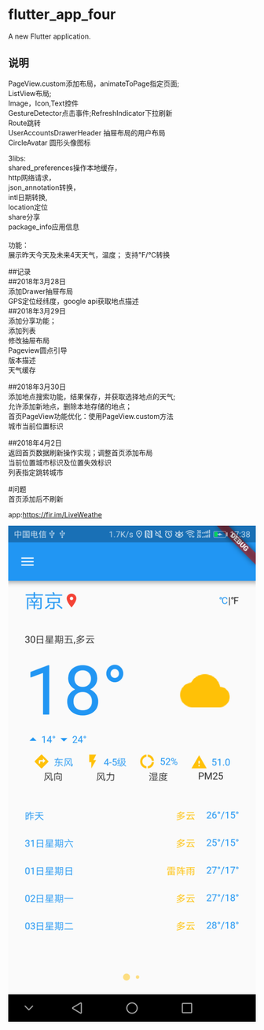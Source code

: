 # flutter_app_four

A new Flutter application.

## 说明

PageView.custom添加布局，animateToPage指定页面; <br>
ListView布局; <br>
Image，Icon,Text控件<br>
GestureDetector点击事件;RefreshIndicator下拉刷新<br>
Route跳转<br>
UserAccountsDrawerHeader 抽屉布局的用户布局<br>
CircleAvatar 圆形头像图标<br>

3libs: <br>shared_preferences操作本地缓存，<br>http网络请求，<br>json_annotation转换，<br>intl日期转换,<br>location定位<br>
share分享<br>
package_info应用信息
<br><br>功能： <br>
展示昨天今天及未来4天天气，温度； 支持℉/℃转换<br>

##记录<br>
##2018年3月28日<br>
添加Drawer抽屉布局<br>
GPS定位经纬度，google api获取地点描述<br>
##2018年3月29日<br>
添加分享功能；<br>
添加列表<br>
修改抽屉布局<br>
Pageview圆点引导<br>
版本描述<br>
天气缓存<br>

##2018年3月30日<br>
添加地点搜索功能，结果保存，并获取选择地点的天气;<br>
允许添加新地点，删除本地存储的地点；<br>
首页PageView功能优化：使用PageView.custom方法<br>
城市当前位置标识<br>

##2018年4月2日<br>
返回首页数据刷新操作实现；调整首页添加布局<br>
当前位置城市标识及位置失效标识<br>
列表指定跳转城市<br>

#问题<br>
首页添加后不刷新

app:https://fir.im/LiveWeathe

![Alt text](assets/Screenshot_20180330-173816.png)
